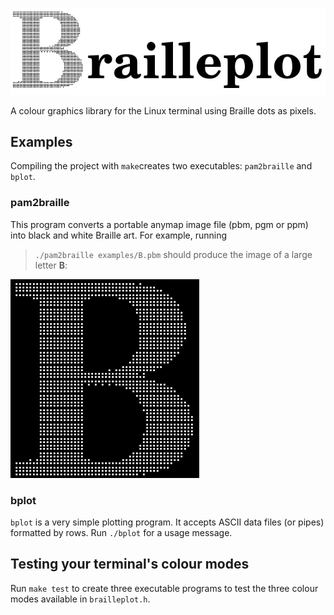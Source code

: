 ![Brailleplot](Brailleplot.png)

A colour graphics library for the Linux terminal using Braille dots as pixels.

## Examples

Compiling the project with `make`creates two executables: `pam2braille` and
`bplot`.

### pam2braille

This program converts a portable anymap image file (pbm, pgm or ppm) into
black and white Braille art. For example, running
> `./pam2braille examples/B.pbm`
should produce the image of a large letter **B**:

![Image of a large B](examples/B.png)

### bplot

`bplot` is a very simple plotting program. It accepts ASCII data files (or
pipes) formatted by rows. Run `./bplot` for a usage message.

## Testing your terminal's colour modes

Run `make test` to create three executable programs to test the three colour
modes available in `brailleplot.h`.
